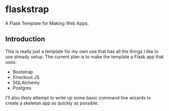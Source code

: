 flaskstrap
==========

A Flask Template for Making Web Apps.

Introduction
------------
This is really just a template for my own use that has all the things I like to use already setup.
The current plan is to make the template a Flask app that uses:
* Bootstrap
* Knockout JS
* SQLAlchemy
* Postgres

I'll also likely attempt to write up some basic command line wizards to create a skeleton app as
quickly as possible.
